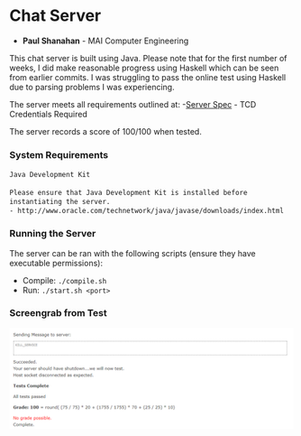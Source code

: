 # Chat Server
- **Paul Shanahan** - MAI Computer Engineering

This chat server is built using Java. Please note that for the first number of weeks, I did make reasonable progress using Haskell which can be seen from earlier commits.
I was struggling to pass the online test using Haskell due to parsing problems I was experiencing.

The server meets all requirements outlined at:
-[Server Spec](https://www.scss.tcd.ie/Stephen.Barrett/teaching/CS4400/chat_server_task.html) - TCD Credentials Required

The server records a score of 100/100 when tested.

### System Requirements
```
Java Development Kit

Please ensure that Java Development Kit is installed before instantiating the server.
- http://www.oracle.com/technetwork/java/javase/downloads/index.html

```

### Running the Server

The server can be ran with the following scripts (ensure they have executable permissions):
- Compile: `./compile.sh`
- Run: `./start.sh <port>`


### Screengrab from Test
![Score](Capture_100.PNG)